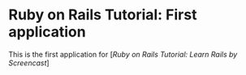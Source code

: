 # Ruby on Rails Tutorial: First application

This is the first application for [*Ruby on Rails Tutorial: Learn Rails by Screencast*]